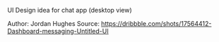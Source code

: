 UI Design idea for chat app (desktop view)

Author: Jordan Hughes
Source: https://dribbble.com/shots/17564412-Dashboard-messaging-Untitled-UI
